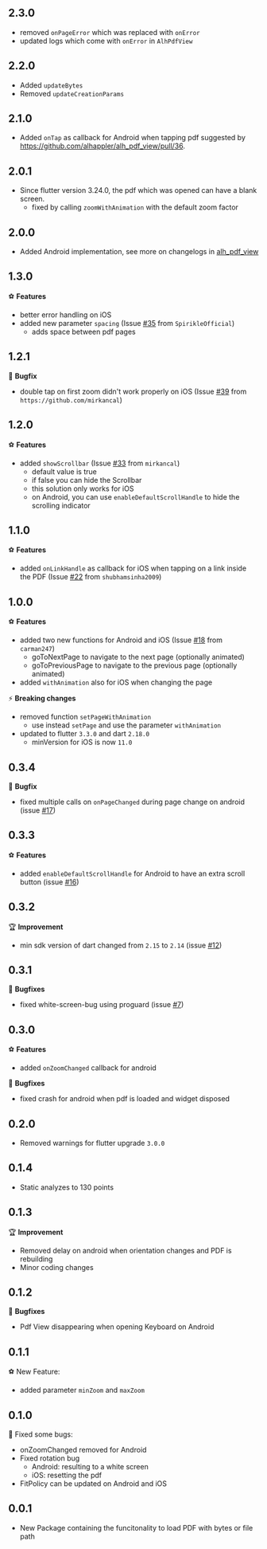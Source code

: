 ## 2.3.0
* removed `onPageError` which was replaced with `onError`
* updated logs which come with `onError` in `AlhPdfView`
  
## 2.2.0
* Added `updateBytes`
* Removed `updateCreationParams`

## 2.1.0
* Added `onTap` as callback for Android when tapping pdf suggested by https://github.com/alhappler/alh_pdf_view/pull/36.

## 2.0.1
* Since flutter version 3.24.0, the pdf which was opened can have a blank screen.
  * fixed by calling `zoomWithAnimation` with the default zoom factor

## 2.0.0

* Added Android implementation, see more on changelogs in [alh_pdf_view](https://pub.dev/packages/alh_pdf_view/changelog)

## 1.3.0
⚽️ **Features**
* better error handling on iOS
* added new parameter `spacing` (Issue [#35](https://github.com/alhappler/alh_pdf_view/issues/35) from `SpirikleOfficial`)
  * adds space between pdf pages

## 1.2.1

🐛 **Bugfix**
* double tap on first zoom didn't work properly on iOS (Issue [#39](https://github.com/alhappler/alh_pdf_view/issues/39) from `https://github.com/mirkancal`)

## 1.2.0

⚽️ **Features**
* added `showScrollbar` (Issue [#33](https://github.com/alhappler/alh_pdf_view/issues/33) from `mirkancal`)
  * default value is true
  * if false you can hide the Scrollbar
  * this solution only works for iOS
  * on Android, you can use `enableDefaultScrollHandle` to hide the scrolling indicator

## 1.1.0

⚽️ **Features**
* added `onLinkHandle` as callback for iOS when tapping on a link inside the PDF (Issue [#22](https://github.com/alhappler/alh_pdf_view/issues/22) from `shubhamsinha2009`)

## 1.0.0

⚽️ **Features**
* added two new functions for Android and iOS (Issue [#18](https://github.com/alhappler/alh_pdf_view/issues/18) from `carman247`)
  * goToNextPage to navigate to the next page (optionally animated)
  * goToPreviousPage to navigate to the previous page (optionally animated)
* added `withAnimation` also for iOS when changing the page

⚡️ **Breaking changes**
* removed function `setPageWithAnimation`
  * use instead `setPage` and use the parameter `withAnimation`
* updated to flutter `3.3.0` and dart `2.18.0`
  * minVersion for iOS is now `11.0`

## 0.3.4
🐛 **Bugfix**

* fixed multiple calls on `onPageChanged` during page change on android (issue [#17](https://github.com/alhappler/alh_pdf_view/issues/17))

## 0.3.3

⚽️ **Features**

* added `enableDefaultScrollHandle` for Android to have an extra scroll button (issue [#16](https://github.com/alhappler/alh_pdf_view/issues/16))

## 0.3.2

🏆 **Improvement**

* min sdk version of dart changed from `2.15` to `2.14` (issue [#12](https://github.com/alhappler/alh_pdf_view/issues/12))

## 0.3.1

🐛 **Bugfixes**

* fixed white-screen-bug using proguard (issue [#7](https://github.com/alhappler/alh_pdf_view/issues/7))

## 0.3.0

⚽️ **Features**

* added `onZoomChanged` callback for android

🐛 **Bugfixes**

* fixed crash for android when pdf is loaded and widget disposed

## 0.2.0

* Removed warnings for flutter upgrade `3.0.0`

## 0.1.4

* Static analyzes to 130 points

## 0.1.3

🏆 **Improvement**

* Removed delay on android when orientation changes and PDF is rebuilding
* Minor coding changes

## 0.1.2

🐛 **Bugfixes**

* Pdf View disappearing when opening Keyboard on Android

## 0.1.1

⚽️ New Feature:

* added parameter `minZoom` and `maxZoom`

## 0.1.0

🐛 Fixed some bugs:

* onZoomChanged removed for Android
* Fixed rotation bug
  * Android: resulting to a white screen
  * iOS: resetting the pdf
* FitPolicy can be updated on Android and iOS

## 0.0.1

* New Package containing the funcitonality to load PDF with bytes or file path
